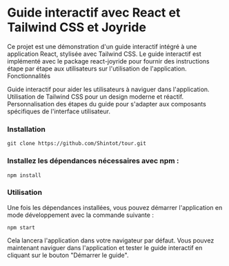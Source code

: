 # Guide interactif avec React et Tailwind CSS et Joyride

Ce projet est une démonstration d'un guide interactif intégré à une application React, stylisée avec Tailwind CSS. Le guide interactif est implémenté avec le package react-joyride pour fournir des instructions étape par étape aux utilisateurs sur l'utilisation de l'application.
Fonctionnalités

Guide interactif pour aider les utilisateurs à naviguer dans l'application.
Utilisation de Tailwind CSS pour un design moderne et réactif.
Personnalisation des étapes du guide pour s'adapter aux composants spécifiques de l'interface utilisateur.

### Installation

    git clone https://github.com/Shintot/tour.git

### Installez les dépendances nécessaires avec npm :

    npm install

### Utilisation

Une fois les dépendances installées, vous pouvez démarrer l'application en mode développement avec la commande suivante :

    npm start

Cela lancera l'application dans votre navigateur par défaut. Vous pouvez maintenant naviguer dans l'application et tester le guide interactif en cliquant sur le bouton "Démarrer le guide".